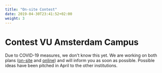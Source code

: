 ```yaml
---
title: "On-site Contest"
date: 2019-04-30T23:41:52+02:00
weight: 3
---
```


# Contest VU Amsterdam Campus

Due to COVID-19 measures, we don't know this yet. We are working on both plans ([on-site](../contest_offline) and [online](../contest_online)) and will inform you as soon as possible. Possible ideas have been pitched in April to the other institutions.

